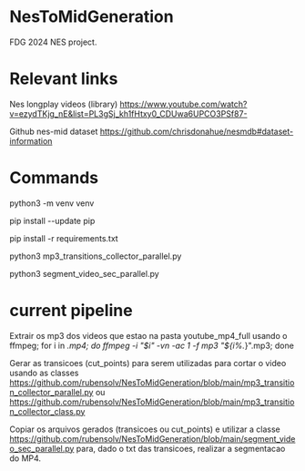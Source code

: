 # NesToMidGeneration
FDG 2024 NES project.

# Relevant links

Nes longplay videos (library)
https://www.youtube.com/watch?v=ezydTKjg_nE&list=PL3gSj_kh1fHtxy0_CDUwa6UPCO3PSf87-

Github nes-mid dataset 
https://github.com/chrisdonahue/nesmdb#dataset-information

# Commands
python3 -m venv venv

pip install --update pip

pip install -r requirements.txt

python3 mp3_transitions_collector_parallel.py

python3 segment_video_sec_parallel.py

# current pipeline

Extrair os mp3 dos videos que estao na pasta youtube_mp4_full usando o ffmpeg; for i in *.mp4; do ffmpeg -i "$i" -vn -ac 1 -f mp3 "${i%.*}".mp3; done

Gerar as transicoes (cut_points) para serem utilizadas para cortar o video usando as classes https://github.com/rubensolv/NesToMidGeneration/blob/main/mp3_transition_collector_parallel.py ou https://github.com/rubensolv/NesToMidGeneration/blob/main/mp3_transition_collector_class.py

Copiar os arquivos gerados (transicoes ou cut_points) e utilizar a classe https://github.com/rubensolv/NesToMidGeneration/blob/main/segment_video_sec_parallel.py para, dado o txt das transicoes, realizar a segmentacao do MP4.
